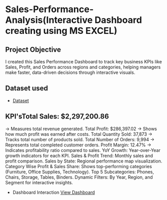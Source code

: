 # Sales-Performance-Analysis(Interactive Dashboard creating using MS EXCEL)
## Project Objective
I created this Sales Performance Dashboard to track key business KPIs like Sales, Profit, and Orders across regions and categories, helping managers make faster, data-driven decisions through interactive visuals.
## Dataset used
- <a href="https://github.com/Abubakar35-byte/Sales-Performance-Dashboard-/blob/main/task1.xlsx">Dataset</a>
## KPI'sTotal Sales: $2,297,200.86
→ Measures total revenue generated.
Total Profit: $286,397.02
→ Shows how much profit was earned after costs.
Total Quantity Sold: 37,873
→ Tracks total number of products sold.
Total Number of Orders: 9,994
→ Represents total completed customer orders.
Profit Margin: 12.47%
→ Indicates profitability ratio compared to sales.
YoY Growth: Year-over-Year growth indicators for each KPI.
Sales & Profit Trend: Monthly sales and profit comparison.
Sales by State: Regional performance map visualization.
Category Wise Profit & Sales Share: Shows top-performing categories (Furniture, Office Supplies, Technology).
Top 5 Subcategories: Phones, Chairs, Storage, Tables, Binders.
Dynamic Filters: By Year, Region, and Segment for interactive insights.
- Dashboard Interaction <a href="https://github.com/Abubakar35-byte/Sales-Performance-Dashboard-/blob/main/Screenshot%202025-10-04%20154454.png">View Dashboard</a>

